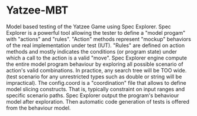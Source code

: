 Yatzee-MBT
==========

Model based testing of the Yatzee Game using Spec Explorer.
Spec Explorer is a powerful tool allowing the tester to define a "model progam" with "actions" and "rules".
"Action" methods represent "mockup" behaviors of the real implementation under test (IUT).
"Rules" are defined on action methods and mostly indicates the conditions (or program state) under which a call to the action is a valid "move".
Spec Explorer engine compute the entire model program behaviour by exploring all possible scenario of action's valid combinations.
In practice, any search tree will be TOO wide. (test scenario for any unrestricted types such as double or string will be impractical).
The config.coord is a "coordination" file that allows to define model slicing constructs. That is, typically constraint on input ranges and specific scenario paths.
Spec Explorer output the program's behaviour model after exploration.
Then automatic code generation  of tests is offered from the behaviour model.
